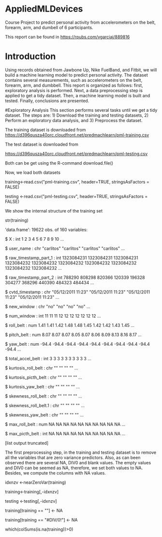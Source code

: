 # AppliedMLDevices
Course Project to predict personal activity from accelerometers on the belt, forearm, arm, and dumbell of 6 participants.

This report can be found in https://rpubs.com/vgarciaj/889816

# Introduction
Using records obtained from Jawbone Up, Nike FuelBand, and Fitbit, we will build a machine learning model to predict personal activity. The dataset contains several measurements, such as accelerometers on the belt, forearm, arm, and dumbbell. This report is organized as follows: first, exploratory analysis is performed. Next, a data preprocessing step is applied to get a tidy dataset. Then, a machine learning model is built and tested. Finally, conclusions are presented.

#Exploratory Analysis
This section performs several tasks until we get a tidy dataset. The steps are: 1) Download the training and testing datasets, 2) Perform an exploratory data analysis, and 3) Preprocess the dataset.

The training dataset is downloaded from https://d396qusza40orc.cloudfront.net/predmachlearn/pml-training.csv

The test dataset is downloaded from

https://d396qusza40orc.cloudfront.net/predmachlearn/pml-testing.csv

Both can be get using the R-command download.file()

Now, we load both datasets

training<-read.csv("pml-training.csv", header=TRUE, stringsAsFactors = FALSE)

testing <-read.csv("pml-testing.csv", header=TRUE, stringsAsFactors = FALSE)

We show the internal structure of the training set

str(training)

'data.frame':    19622 obs. of  160 variables:

$ X                       : int  1 2 3 4 5 6 7 8 9 10 ...

$ user_name               : chr  "carlitos" "carlitos" "carlitos" "carlitos" ...

$ raw_timestamp_part_1    : int  1323084231 1323084231 1323084231 1323084232 1323084232 1323084232 1323084232 1323084232 1323084232 1323084232 ...

$ raw_timestamp_part_2    : int  788290 808298 820366 120339 196328 304277 368296 440390 484323 484434 ...

$ cvtd_timestamp          : chr  "05/12/2011 11:23" "05/12/2011 11:23" "05/12/2011 11:23" "05/12/2011 11:23" ...

$ new_window              : chr  "no" "no" "no" "no" ...

$ num_window              : int  11 11 11 12 12 12 12 12 12 12 ...

$ roll_belt               : num  1.41 1.41 1.42 1.48 1.48 1.45 1.42 1.42 1.43 1.45 ...

$ pitch_belt              : num  8.07 8.07 8.07 8.05 8.07 8.06 8.09 8.13 8.16 8.17 ...

$ yaw_belt                : num  -94.4 -94.4 -94.4 -94.4 -94.4 -94.4 -94.4 -94.4 -94.4 -94.4 ...

$ total_accel_belt        : int  3 3 3 3 3 3 3 3 3 3 ...

$ kurtosis_roll_belt      : chr  "" "" "" "" ...

$ kurtosis_picth_belt     : chr  "" "" "" "" ...

$ kurtosis_yaw_belt       : chr  "" "" "" "" ...

$ skewness_roll_belt      : chr  "" "" "" "" ...

$ skewness_roll_belt.1    : chr  "" "" "" "" ...

$ skewness_yaw_belt       : chr  "" "" "" "" ...

$ max_roll_belt           : num  NA NA NA NA NA NA NA NA NA NA ...

$ max_picth_belt          : int  NA NA NA NA NA NA NA NA NA NA ...

[list output truncated]

The first preprocessing step, in the training and testing dataset is to remove all the variables that are zero variance predictors. Also, as can been observed there are several NA, DIV0 and blank values. The empty values and DIV0 can be seemed as NA, therefore, we set both values to NA. Besides, we compute the columns with NA values.

idxnzv <-nearZeroVar(training)

training<-training[,-idxnzv]

testing <-testing[,-idxnzv]

training[training == ""] <- NA

training[training == "#DIV/0!"] <- NA

which(colSums(is.na(training))>0)


